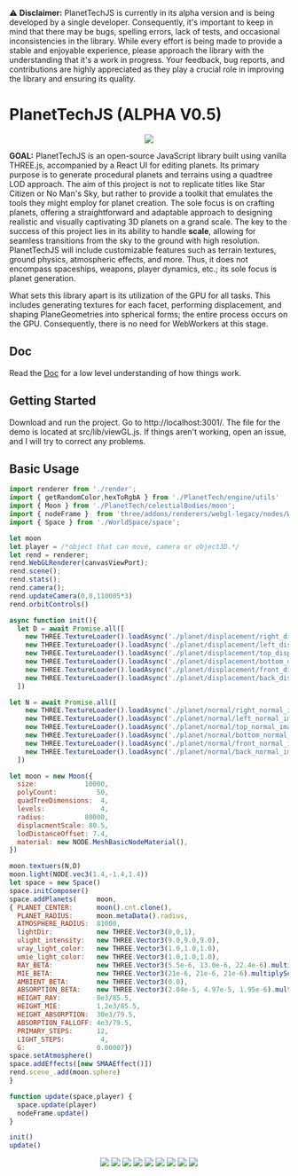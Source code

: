 ⚠️ **Disclaimer:** PlanetTechJS is currently in its alpha version and is being developed by a single developer. Consequently, it's important to keep in mind that there may be bugs, spelling errors, lack of tests, and occasional inconsistencies in the library. While every effort is being made to provide a stable and enjoyable experience, please approach the library with the understanding that it's a work in progress. Your feedback, bug reports, and contributions are highly appreciated as they play a crucial role in improving the library and ensuring its quality.


# PlanetTechJS (ALPHA V0.5) 
<p align="center">
  <img src="./public/readmeImg/logoPT.png" />
</p>


**GOAL:**
PlanetTechJS is an open-source JavaScript library built using vanilla THREE.js, accompanied by a React UI for editing planets. Its primary purpose is to generate procedural planets and terrains using a quadtree LOD approach. The aim of this project is not to replicate titles like Star Citizen or No Man's Sky, but rather to provide a toolkit that emulates the tools they might employ for planet creation. The sole focus is on crafting planets, offering a straightforward and adaptable approach to designing realistic and visually captivating 3D planets on a grand scale. The key to the success of this project lies in its ability to handle **scale**, allowing for seamless transitions from the sky to the ground with high resolution. PlanetTechJS will include customizable features such as terrain textures, ground physics, atmospheric effects, and more. Thus, it does not encompass spaceships, weapons, player dynamics, etc.; its sole focus is planet generation.

What sets this library apart is its utilization of the GPU for all tasks. This includes generating textures for each facet, performing displacement, and shaping PlaneGeometries into spherical forms; the entire process occurs on the GPU. Consequently, there is no need for WebWorkers at this stage.

## Doc
Read the [Doc](./DOC.md) for a low level understanding of how things work.

## Getting Started
Download and run the project. Go to http://localhost:3001/. The file for the demo is located at src/lib/viewGL.js. If things aren't working, open an issue, and I will try to correct any problems.

## Basic Usage
```javascript
import renderer from './render';
import { getRandomColor,hexToRgbA } from './PlanetTech/engine/utils'
import { Moon } from './PlanetTech/celestialBodies/moon';
import { nodeFrame }  from 'three/addons/renderers/webgl-legacy/nodes/WebGLNodes.js';
import { Space } from './WorldSpace/space';

let moon 
let player = /*object that can move, camera or object3D.*/
let rend = renderer;
rend.WebGLRenderer(canvasViewPort);
rend.scene();
rend.stats();
rend.camera();
rend.updateCamera(0,0,110005*3)
rend.orbitControls()

async function init(){
  let D = await Promise.all([
    new THREE.TextureLoader().loadAsync('./planet/displacement/right_displacement_image.png'),
    new THREE.TextureLoader().loadAsync('./planet/displacement/left_displacement_image.png'),
    new THREE.TextureLoader().loadAsync('./planet/displacement/top_displacement_image.png'),
    new THREE.TextureLoader().loadAsync('./planet/displacement/bottom_displacement_image.png'),
    new THREE.TextureLoader().loadAsync('./planet/displacement/front_displacement_image.png'),
    new THREE.TextureLoader().loadAsync('./planet/displacement/back_displacement_image.png'),
  ])

let N = await Promise.all([
    new THREE.TextureLoader().loadAsync('./planet/normal/right_normal_image.png'),
    new THREE.TextureLoader().loadAsync('./planet/normal/left_normal_image.png'),
    new THREE.TextureLoader().loadAsync('./planet/normal/top_normal_image.png'),
    new THREE.TextureLoader().loadAsync('./planet/normal/bottom_normal_image.png'),
    new THREE.TextureLoader().loadAsync('./planet/normal/front_normal_image.png'),
    new THREE.TextureLoader().loadAsync('./planet/normal/back_normal_image.png'),
  ])

let moon = new Moon({
  size:            10000,
  polyCount:          50,
  quadTreeDimensions:  4,
  levels:              4,
  radius:          80000,
  displacmentScale: 80.5,
  lodDistanceOffset: 7.4,
  material: new NODE.MeshBasicNodeMaterial(),
})

moon.textuers(N,D)
moon.light(NODE.vec3(1.4,-1.4,1.4))
let space = new Space()
space.initComposer()
space.addPlanets(     moon,
{ PLANET_CENTER:      moon().cnt.clone(),
  PLANET_RADIUS:      moon.metaData().radius,
  ATMOSPHERE_RADIUS:  81000,
  lightDir:           new THREE.Vector3(0,0,1),
  ulight_intensity:   new THREE.Vector3(9.0,9.0,9.0),
  uray_light_color:   new THREE.Vector3(1.0,1.0,1.0),
  umie_light_color:   new THREE.Vector3(1.0,1.0,1.0),
  RAY_BETA:           new THREE.Vector3(5.5e-6, 13.0e-6, 22.4e-6).multiplyScalar(34.5),
  MIE_BETA:           new THREE.Vector3(21e-6, 21e-6, 21e-6).multiplyScalar(34.5),
  AMBIENT_BETA:       new THREE.Vector3(0.0),
  ABSORPTION_BETA:    new THREE.Vector3(2.04e-5, 4.97e-5, 1.95e-6).multiplyScalar(79.5),
  HEIGHT_RAY:         8e3/85.5,
  HEIGHT_MIE:         1.2e3/85.5,
  HEIGHT_ABSORPTION:  30e3/79.5,
  ABSORPTION_FALLOFF: 4e3/79.5,
  PRIMARY_STEPS:      12,
  LIGHT_STEPS:         4,
  G:                  0.00007})
space.setAtmosphere()
space.addEffects([new SMAAEffect()])
rend.scene_.add(moon.sphere)
}

function update(space,player) {
  space.update(player)
  nodeFrame.update()
}

init()
update()
```


<p align="center">
  <img src="./public/readmeImg/planet1.png" />
  <img src="./public/readmeImg/planet2.png" />
  <img src="./public/readmeImg/planet4.png" />
  <img src="./public/readmeImg/planet5.png" />
  <img src="./public/readmeImg/p20.png" />
  <img src="./public/readmeImg/p21.png" />
  <img src="./public/readmeImg/p22.png" />
  <img src="./public/readmeImg/p23.png" />
  <img src="./public/readmeImg/p24.png" />

</p>

